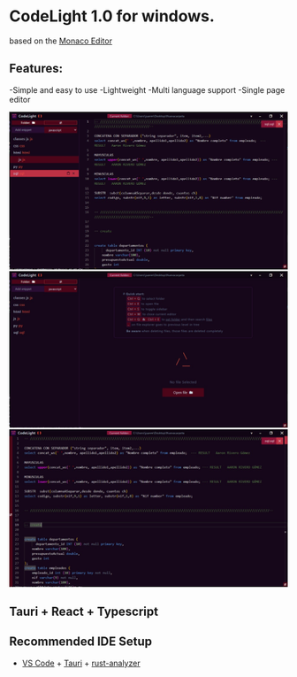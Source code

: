 # CodeLight 1.0 for windows.
based on the [Monaco Editor](https://microsoft.github.io/monaco-editor/) 

## Features:
-Simple and easy to use
-Lightweight
-Multi language support
-Single page editor


![App Screenshot](https://github.com/JuanManuelSanjurjo/CodeLight/blob/master/public/Screenshot_1.jpg)
![App Screenshot](https://github.com/JuanManuelSanjurjo/CodeLight/blob/master/public/Screenshot_2.jpg)
![App Screenshot](https://github.com/JuanManuelSanjurjo/CodeLight/blob/master/public/Screenshot_3.jpg)


## Tauri + React + Typescript

## Recommended IDE Setup
- [VS Code](https://code.visualstudio.com/) + [Tauri](https://marketplace.visualstudio.com/items?itemName=tauri-apps.tauri-vscode) + [rust-analyzer](https://marketplace.visualstudio.com/items?itemName=rust-lang.rust-analyzer)
